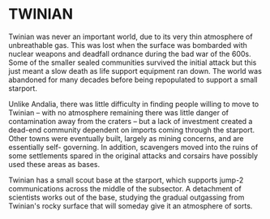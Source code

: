 # TWINIAN

Twinian was never an important world, due to its very thin atmosphere of unbreathable gas. This was lost when the surface was bombarded with nuclear weapons and deadfall ordnance during the bad war of the 600s.
Some of the smaller sealed communities survived the initial attack but this just meant a slow death as life support equipment ran down. The world was abandoned for many decades before being repopulated to support a small starport.

Unlike Andalia, there was little difficulty in finding people willing to move to Twinian – with no atmosphere remaining there was little danger of contamination away from the craters – but a lack of investment created a dead-end community dependent on imports coming through the starport. Other towns were eventually built, largely as mining concerns, and are essentially self-
governing. In addition, scavengers moved into the ruins of some settlements spared in the original attacks and corsairs have possibly used these areas as bases.

Twinian has a small scout base at the starport, which supports jump-2 communications across the middle of the subsector. A detachment of scientists works out of the base, studying the gradual outgassing from Twinian's rocky surface that will someday give it an atmosphere of sorts.
